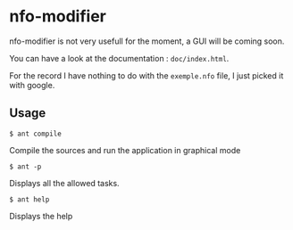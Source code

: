 nfo-modifier
=======

nfo-modifier is not very usefull for the moment, a GUI will be coming soon.

You can have a look at the documentation : `doc/index.html`.

For the record I have nothing to do with the `exemple.nfo` file, I just picked it with google.

Usage
-------
    $ ant compile

Compile the sources and run the application in graphical mode

    $ ant -p

Displays all the allowed tasks.

    $ ant help

Displays the help

